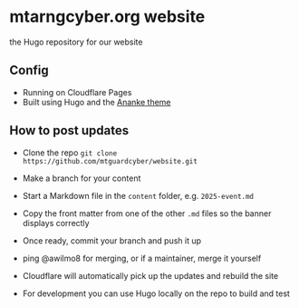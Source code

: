# mtarngcyber.org website

the Hugo repository for our website

## Config

- Running on Cloudflare Pages
- Built using Hugo and the [Ananke theme](https://github.com/theNewDynamic/gohugo-theme-ananke)

## How to post updates

- Clone the repo `git clone https://github.com/mtguardcyber/website.git`
- Make a branch for your content
- Start a Markdown file in the `content` folder, e.g. `2025-event.md`
- Copy the front matter from one of the other `.md` files so the banner displays correctly
- Once ready, commit your branch and push it up
- ping @awilmo8 for merging, or if a maintainer, merge it yourself
- Cloudflare will automatically pick up the updates and rebuild the site

- For development you can use Hugo locally on the repo to build and test